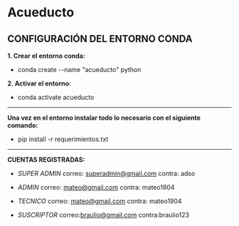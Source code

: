 # Acueducto

## CONFIGURACIÓN DEL ENTORNO CONDA

**1. Crear el entorno conda:**
- conda create --name "acueducto" python

**2. Activar el entorno:**
- conda activate acueducto 
---
**Una vez en el entorno instalar todo lo necesario con el siguiente comando:**
- pip install -r requerimientos.txt
---
**CUENTAS REGISTRADAS:**

- *SUPER ADMIN*
correo: superadmin@gmail.com
contra: adso

- *ADMIN*
correo: mateo@gmail.com	
contra: mateo1904

- *TECNICO*
correo: mateo@gmail.com	
contra: mateo1904

- *SUSCRIPTOR*
correo:braulio@gmail.com
contra:braulio123
